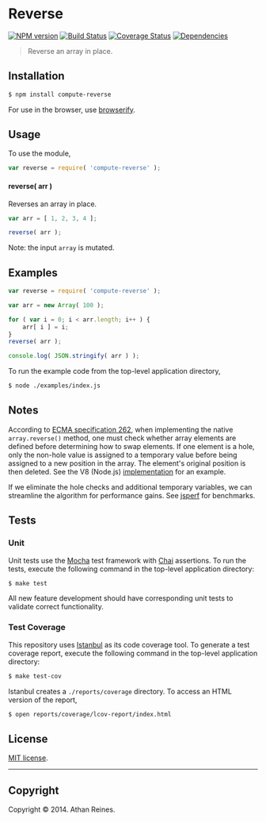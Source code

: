 Reverse
===
[![NPM version][npm-image]][npm-url] [![Build Status][travis-image]][travis-url] [![Coverage Status][coveralls-image]][coveralls-url] [![Dependencies][dependencies-image]][dependencies-url]

> Reverse an array in place.


## Installation

``` bash
$ npm install compute-reverse
```

For use in the browser, use [browserify](https://github.com/substack/node-browserify).


## Usage

To use the module,

``` javascript
var reverse = require( 'compute-reverse' );
```

#### reverse( arr )

Reverses an array in place.

``` javascript
var arr = [ 1, 2, 3, 4 ];

reverse( arr );
```

Note: the input `array` is mutated.



## Examples

``` javascript
var reverse = require( 'compute-reverse' );

var arr = new Array( 100 );

for ( var i = 0; i < arr.length; i++ ) {
	arr[ i ] = i;
}
reverse( arr );

console.log( JSON.stringify( arr ) );
```

To run the example code from the top-level application directory,

``` bash
$ node ./examples/index.js
```


## Notes

According to [ECMA specification 262](http://www.ecma-international.org/ecma-262/5.1/#sec-15.4.4.8), when implementing the native `array.reverse()` method, one must check whether array elements are defined before determining how to swap elements. If one element is a hole, only the non-hole value is assigned to a temporary value before being assigned to a new position in the array. The element's original position is then deleted. See the V8 (Node.js) [implementation](https://github.com/joyent/node/blob/master/deps/v8/src/array.js) for an example.

If we eliminate the hole checks and additional temporary variables, we can streamline the algorithm for performance gains. See [jsperf](http://jsperf.com/array-reverse-native-vs-loop) for benchmarks.


## Tests

### Unit

Unit tests use the [Mocha](http://visionmedia.github.io/mocha) test framework with [Chai](http://chaijs.com) assertions. To run the tests, execute the following command in the top-level application directory:

``` bash
$ make test
```

All new feature development should have corresponding unit tests to validate correct functionality.


### Test Coverage

This repository uses [Istanbul](https://github.com/gotwarlost/istanbul) as its code coverage tool. To generate a test coverage report, execute the following command in the top-level application directory:

``` bash
$ make test-cov
```

Istanbul creates a `./reports/coverage` directory. To access an HTML version of the report,

``` bash
$ open reports/coverage/lcov-report/index.html
```


## License

[MIT license](http://opensource.org/licenses/MIT). 


---
## Copyright

Copyright &copy; 2014. Athan Reines.


[npm-image]: http://img.shields.io/npm/v/compute-reverse.svg
[npm-url]: https://npmjs.org/package/compute-reverse

[travis-image]: http://img.shields.io/travis/compute-io/reverse/master.svg
[travis-url]: https://travis-ci.org/compute-io/reverse

[coveralls-image]: https://img.shields.io/coveralls/compute-io/reverse/master.svg
[coveralls-url]: https://coveralls.io/r/compute-io/reverse?branch=master

[dependencies-image]: http://img.shields.io/david/compute-io/reverse.svg
[dependencies-url]: https://david-dm.org/compute-io/reverse

[dev-dependencies-image]: http://img.shields.io/david/dev/compute-io/reverse.svg
[dev-dependencies-url]: https://david-dm.org/dev/compute-io/reverse

[github-issues-image]: http://img.shields.io/github/issues/compute-io/reverse.svg
[github-issues-url]: https://github.com/compute-io/reverse/issues